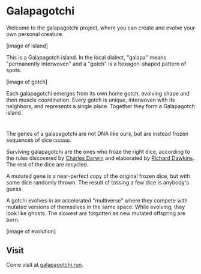 # Galapagotchi

Welcome to the galapagotchi project, where you can create and evolve your own personal creature.

[image of island]

This is a Galapagotch island. In the local dialect, "galapa" means "permanently interwoven" and a "gotch" is a hexagon-shaped pattern of spots.

[image of gotch]

Each galapagotchi emerges from its own home gotch, evolving shape and then muscle coordination. Every gotch is unique, interwoven with its neighbors, and represents a single place. Together they form a Galapagotch island.

# 

The genes of a galapagotchi are not DNA like ours, but are instead frozen sequences of dice `⚀⚁⚂⚃⚄⚅`.

Surviving galapagotchi are the ones who froze the right dice, according to the rules discovered by [Charles Darwin](https://en.wikipedia.org/wiki/Charles_Darwin) and elaborated by [Richard Dawkins](https://en.wikipedia.org/wiki/Richard_Dawkins). The rest of the dice are recycled.

A mutated gene is a near-perfect copy of the original frozen dice, but with some dice randomly thrown. The result of tossing a few dice is anybody's guess.

A gotchi evolves in an accelerated "multiverse" where they compete with mutated versions of themselves in the same space. While evolving, they look like ghosts. The slowest are forgotten as new mutated offspring are born.

[image of evolution]

## Visit

Come visit at [galapagotchi.run](https://galapagotchi.run).

